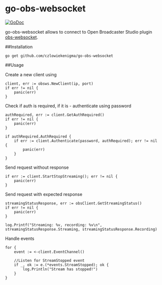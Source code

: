 # go-obs-websocket

[![GoDoc](https://godoc.org/github.com/czlowiekenigma/go-obs-websocket?status.svg)](https://godoc.org/github.com/czlowiekenigma/go-obs-websocket)

go-obs-websocket allows to connect to Open Broadcaster Studio plugin [obs-websocket](https://github.com/Palakis/obs-websocket).

##Installation

`go get github.com/czlowiekenigma/go-obs-websocket`

##Usage

Create a new client using
```gotemplate
client, err := obsws.NewClient(ip, port)
if err != nil {
    panic(err)
}
```

Check if auth is required, if it is - authenticate using password

```gotemplate
authRequired, err := client.GetAuthRequired()
if err != nil {
    panic(err)
}

if authRequired.AuthRequired {
    if err := client.Authenticate(password, authRequired); err != nil {
        panic(err)
    }
}
```

Send request without response
```gotemplate
if err := client.StartStopStreaming(); err != nil {
    panic(err)
}
```

Send request with expected response
```gotemplate
streamingStatusResponse, err := obsClient.GetStreamingStatus()
if err != nil {
	panic(err)
}

log.Printf("Streaming: %v, recording: %v\n", streamingStatusResponse.Streaming, streamingStatusResponse.Recording)
```

Handle events
```gotemplate
for {
    event := <-client.EventChannel()
    
    //Listen for StreamStopped event
    if _, ok := e.(*events.StreamStopped); ok {
        log.Println("Stream has stopped!")
    }
}
```
